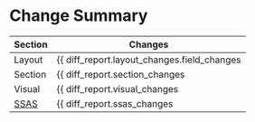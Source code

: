 # Change Summary


| Section               | Changes                                     |
| --------------------- | ------------------------------------------- |
| Layout                | {{ diff_report.layout_changes.field_changes | length }} |
| Section               | {{ diff_report.section_changes              | length }} |
| Visual                | {{ diff_report.visual_changes               | length }} |
| [SSAS](#ssas-changes) | {{ diff_report.ssas_changes                 | length }} |
